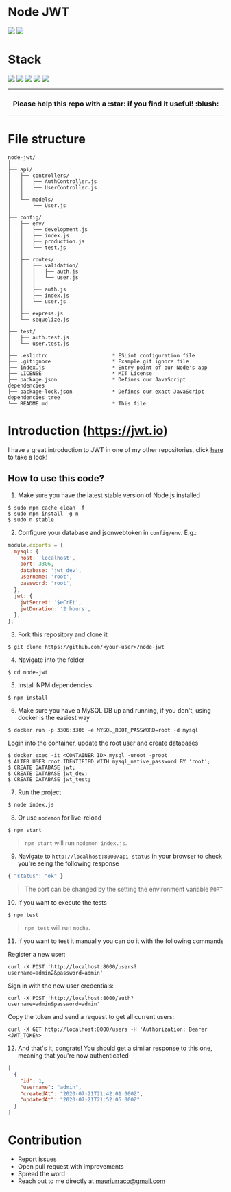 # Node JWT

![](https://img.shields.io/badge/node-success-brightgreen.svg)
![](https://img.shields.io/badge/test-success-brightgreen.svg)

# Stack

![](https://img.shields.io/badge/node_8-✓-blue.svg)
![](https://img.shields.io/badge/ES6-✓-blue.svg)
![](https://img.shields.io/badge/express-✓-blue.svg)
![](https://img.shields.io/badge/sequelize-✓-blue.svg)
![](https://img.shields.io/badge/mocha-✓-blue.svg)

***

<h3 align="center">Please help this repo with a :star: if you find it useful! :blush:</h3>

***

# File structure

```
node-jwt/
│
├── api/
│   ├── controllers/
│   │   ├── AuthController.js
│   │   └── UserController.js
│   │
│   └── models/
│       └── User.js
│
├── config/
│   ├── env/
│   │   ├── development.js
│   │   ├── index.js
│   │   ├── production.js
│   │   └── test.js
│   │
│   ├── routes/
│   │   ├── validation/
│   │   │   ├── auth.js
│   │   │   └── user.js
│   │   │
│   │   ├── auth.js
│   │   ├── index.js
│   │   └── user.js
│   │
│   ├── express.js
│   └── sequelize.js
│
├── test/
│   ├── auth.test.js
│   └── user.test.js
│   
├── .eslintrc                     * ESLint configuration file
├── .gitignore                    * Example git ignore file
├── index.js                      * Entry point of our Node's app
├── LICENSE                       * MIT License
├── package.json                  * Defines our JavaScript dependencies
├── package-lock.json             * Defines our exact JavaScript dependencies tree
└── README.md                     * This file
```

# Introduction (https://jwt.io)

I have a great introduction to JWT in one of my other repositories, click [here](https://github.com/murraco/spring-boot-jwt#introduction-httpsjwtio) to take a look!

## How to use this code?

1. Make sure you have the latest stable version of Node.js installed

```
$ sudo npm cache clean -f
$ sudo npm install -g n
$ sudo n stable
```
  
2. Configure your database and jsonwebtoken in `config/env`. E.g.:

```javascript
module.exports = {
  mysql: {
    host: 'localhost',
    port: 3306,
    database: 'jwt_dev',
    username: 'root',
    password: 'root',
  },
  jwt: {
    jwtSecret: '$eCrEt',
    jwtDuration: '2 hours',
  },
};
```

3. Fork this repository and clone it
  
```
$ git clone https://github.com/<your-user>/node-jwt
```
  
4. Navigate into the folder  

```
$ cd node-jwt
```
5. Install NPM dependencies

```
$ npm install
```
  
6. Make sure you have a MySQL DB up and running, if you don't, using docker is the easiest way

```
$ docker run -p 3306:3306 -e MYSQL_ROOT_PASSWORD=root -d mysql
```
Login into the container, update the root user and create databases

```
$ docker exec -it <CONTAINER ID> mysql -uroot -proot
$ ALTER USER root IDENTIFIED WITH mysql_native_password BY 'root';
$ CREATE DATABASE jwt;
$ CREATE DATABASE jwt_dev;
$ CREATE DATABASE jwt_test;
```
  
7. Run the project

```
$ node index.js
```
  
8. Or use `nodemon` for live-reload
  
```
$ npm start
```

> `npm start` will run `nodemon index.js`.
  
9. Navigate to `http://localhost:8000/api-status` in your browser to check you're seing the following response

```javascript
{ "status": "ok" }
```

> The port can be changed by the setting the environment variable `PORT`

10. If you want to execute the tests

```
$ npm test
```

> `npm test` will run `mocha`.

11. If you want to test it manually you can do it with the following commands

Register a new user:
```
curl -X POST 'http://localhost:8000/users?username=admin2&password=admin'
```

Sign in with the new user credentials:
```
curl -X POST 'http://localhost:8000/auth?username=admin&password=admin'
```

Copy the token and send a request to get all current users:
```
curl -X GET http://localhost:8000/users -H 'Authorization: Bearer <JWT_TOKEN>
```

12. And that's it, congrats! You should get a similar response to this one, meaning that you're now authenticated

```json
[
  {
    "id": 1,
    "username": "admin",
    "createdAt": "2020-07-21T21:42:01.000Z",
    "updatedAt": "2020-07-21T21:52:05.000Z"
  }
]
```

# Contribution

- Report issues
- Open pull request with improvements
- Spread the word
- Reach out to me directly at <mauriurraco@gmail.com>
